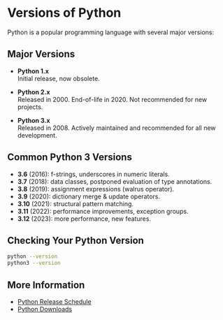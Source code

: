 # Versions of Python

Python is a popular programming language with several major versions: 
## Major Versions

- **Python 1.x**  
    Initial release, now obsolete.

- **Python 2.x**  
    Released in 2000. End-of-life in 2020. Not recommended for new projects.

- **Python 3.x**  
    Released in 2008. Actively maintained and recommended for all new development.

## Common Python 3 Versions

- **3.6** (2016): f-strings, underscores in numeric literals.
- **3.7** (2018): data classes, postponed evaluation of type annotations.
- **3.8** (2019): assignment expressions (walrus operator).
- **3.9** (2020): dictionary merge & update operators.
- **3.10** (2021): structural pattern matching.
- **3.11** (2022): performance improvements, exception groups.
- **3.12** (2023): more performance, new features.

## Checking Your Python Version

```bash
python --version
python3 --version
```

## More Information

- [Python Release Schedule](https://devguide.python.org/versions/)
- [Python Downloads](https://www.python.org/downloads/)
